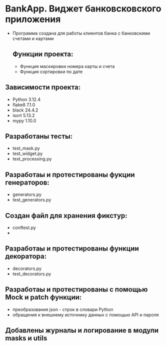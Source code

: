 # BankApp. Виджет банковсковского приложения

+ Программа создана для работы клиентов банка с банковскими счетами и картами

  ## Функции проекта:
  + Функция маскировки номера карты и счета
  + Функция сортировки по дате

## Зависимости проекта:
+ Python 3.12.4
+ flake8 7.1.0
+ black 24.4.2
+ isort 5.13.2
+ mypy 1.10.0

## Разработаны тесты:
+ test_mask.py
+ test_widget.py
+ test_processing.py

## Разработаы и протестированы фукции генераторов:
+ generators.py
+ test_generators.py

## Создан файл для хранения фикстур:
+ conftest.py
+ 
## Разработаы и протестированы функции декоратора:
+ decorators.py
+ test_decorators.py

## Разработаы и протестированы с помощью Mock и patch функции:
+ преобразования json - строк в словари Python
+ обращения к внешнему источнику данных с помощью API и пароля
## Добавлены журналы и логирование в модули masks и utils
